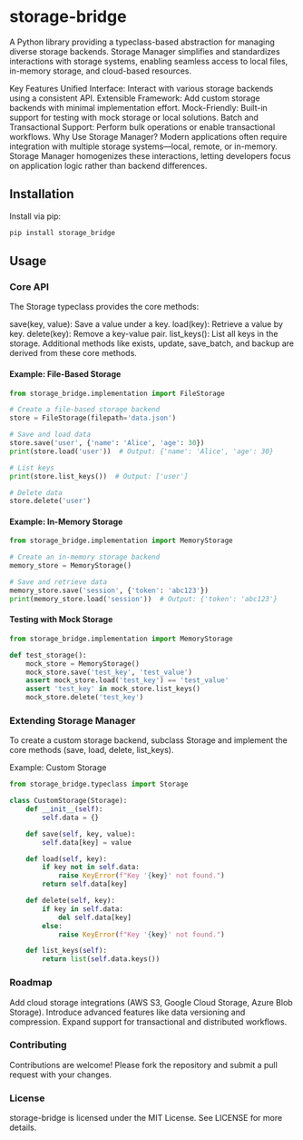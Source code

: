 # storage-bridge
A Python library providing a typeclass-based abstraction for managing diverse storage backends. Storage Manager simplifies and standardizes interactions with storage systems, enabling seamless access to local files, in-memory storage, and cloud-based resources.

Key Features
Unified Interface: Interact with various storage backends using a consistent API.
Extensible Framework: Add custom storage backends with minimal implementation effort.
Mock-Friendly: Built-in support for testing with mock storage or local solutions.
Batch and Transactional Support: Perform bulk operations or enable transactional workflows.
Why Use Storage Manager?
Modern applications often require integration with multiple storage systems—local, remote, or in-memory. Storage Manager homogenizes these interactions, letting developers focus on application logic rather than backend differences.

## Installation
Install via pip:

```bash
pip install storage_bridge
```

## Usage
### Core API
The Storage typeclass provides the core methods:

save(key, value): Save a value under a key.
load(key): Retrieve a value by key.
delete(key): Remove a key-value pair.
list_keys(): List all keys in the storage.
Additional methods like exists, update, save_batch, and backup are derived from these core methods.

#### Example: File-Based Storage
```python
from storage_bridge.implementation import FileStorage

# Create a file-based storage backend
store = FileStorage(filepath='data.json')

# Save and load data
store.save('user', {'name': 'Alice', 'age': 30})
print(store.load('user'))  # Output: {'name': 'Alice', 'age': 30}

# List keys
print(store.list_keys())  # Output: ['user']

# Delete data
store.delete('user')
```

#### Example: In-Memory Storage
```python
from storage_bridge.implementation import MemoryStorage

# Create an in-memory storage backend
memory_store = MemoryStorage()

# Save and retrieve data
memory_store.save('session', {'token': 'abc123'})
print(memory_store.load('session'))  # Output: {'token': 'abc123'}
```

#### Testing with Mock Storage
```python
from storage_bridge.implementation import MemoryStorage

def test_storage():
    mock_store = MemoryStorage()
    mock_store.save('test_key', 'test_value')
    assert mock_store.load('test_key') == 'test_value'
    assert 'test_key' in mock_store.list_keys()
    mock_store.delete('test_key')
```

### Extending Storage Manager
To create a custom storage backend, subclass Storage and implement the core methods (save, load, delete, list_keys).

Example: Custom Storage
```python
from storage_bridge.typeclass import Storage

class CustomStorage(Storage):
    def __init__(self):
        self.data = {}

    def save(self, key, value):
        self.data[key] = value

    def load(self, key):
        if key not in self.data:
            raise KeyError(f"Key '{key}' not found.")
        return self.data[key]

    def delete(self, key):
        if key in self.data:
            del self.data[key]
        else:
            raise KeyError(f"Key '{key}' not found.")

    def list_keys(self):
        return list(self.data.keys())
```

### Roadmap
Add cloud storage integrations (AWS S3, Google Cloud Storage, Azure Blob Storage).
Introduce advanced features like data versioning and compression.
Expand support for transactional and distributed workflows.

### Contributing
Contributions are welcome! Please fork the repository and submit a pull request with your changes.

### License
storage-bridge is licensed under the MIT License. See LICENSE for more details.
